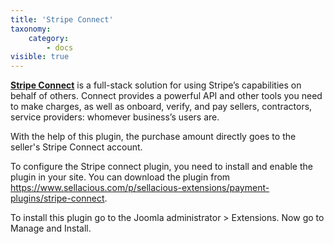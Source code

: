 ```yaml
---
title: 'Stripe Connect'
taxonomy:
    category:
        - docs
visible: true
---
```


**[Stripe Connect](https://stripe.com/docs/connect)** is a full-stack solution for using Stripe’s capabilities on behalf of others. Connect provides a powerful API and other tools you need to make charges, as well as onboard, verify, and pay sellers, contractors, service providers: whomever business’s users are.

With the help of this plugin, the purchase amount directly goes to the seller's Stripe Connect account.

To configure the Stripe connect plugin, you need to install and enable the plugin in your site. You can download the plugin from https://www.sellacious.com/p/sellacious-extensions/payment-plugins/stripe-connect.

To install this plugin go to the Joomla administrator > Extensions. Now go to Manage and Install. 
